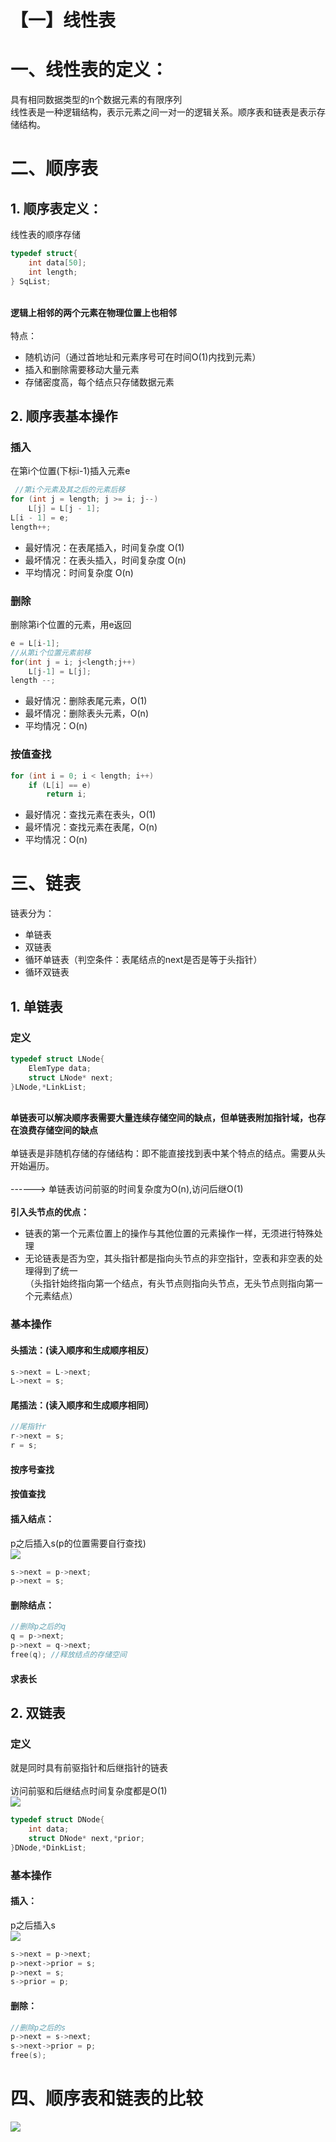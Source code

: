 # 【一】线性表


# 一、线性表的定义：

具有相同数据类型的n个数据元素的有限序列<br />线性表是一种逻辑结构，表示元素之间一对一的逻辑关系。顺序表和链表是表示存储结构。<br />


# 二、顺序表

## 1. 顺序表定义：

线性表的顺序存储<br />

```c
typedef struct{
    int data[50];
    int length;
} SqList;
```

<br />**逻辑上相邻的两个元素在物理位置上也相邻**<br />
<br />特点：<br />

- 随机访问（通过首地址和元素序号可在时间O(1)内找到元素）
- 插入和删除需要移动大量元素
- 存储密度高，每个结点只存储数据元素



## 2. 顺序表基本操作

### 插入

在第i个位置(下标i-1)插入元素e<br />

```c
 //第i个元素及其之后的元素后移
for (int j = length; j >= i; j--)
    L[j] = L[j - 1];
L[i - 1] = e;
length++;
```


- 最好情况：在表尾插入，时间复杂度 O(1)
- 最坏情况：在表头插入，时间复杂度 O(n)
- 平均情况：时间复杂度 O(n)



### 删除

删除第i个位置的元素，用e返回<br />

```c
e = L[i-1];
//从第i个位置元素前移
for(int j = i; j<length;j++) 
    L[j-1] = L[j];
length --;
```


- 最好情况：删除表尾元素，O(1)
- 最坏情况：删除表头元素，O(n)
- 平均情况：O(n)



### 按值查找


```c
for (int i = 0; i < length; i++)
    if (L[i] == e)
        return i;
```


- 最好情况：查找元素在表头，O(1)
- 最坏情况：查找元素在表尾，O(n)
- 平均情况：O(n)



# 三、链表

链表分为：<br />

- 单链表
- 双链表
- 循环单链表（判空条件：表尾结点的next是否是等于头指针）
- 循环双链表



## 1. 单链表

### 定义


```c
typedef struct LNode{
    ElemType data;
    struct LNode* next;
}LNode,*LinkList;
```

<br />**单链表可以解决顺序表需要大量连续存储空间的缺点，但单链表附加指针域，也存在浪费存储空间的缺点**<br />
<br />单链表是非随机存储的存储结构：即不能直接找到表中某个特点的结点。需要从头开始遍历。<br />
<br />------> 单链表访问前驱的时间复杂度为O(n),访问后继O(1)<br />
<br />**引入头节点的优点：**<br />

- 链表的第一个元素位置上的操作与其他位置的元素操作一样，无须进行特殊处理
- 无论链表是否为空，其头指针都是指向头节点的非空指针，空表和非空表的处理得到了统一<br />
（头指针始终指向第一个结点，有头节点则指向头节点，无头节点则指向第一个元素结点）



### 基本操作

#### 头插法：(读入顺序和生成顺序相反）


```c
s->next = L->next;
L->next = s;
```



#### 尾插法：(读入顺序和生成顺序相同）


```c
//尾指针r
r->next = s;
r = s;
```


<a name="0d32f045"></a>
#### 按序号查找


<a name="ece70ab9-1"></a>
#### 按值查找


<a name="2aff0caa"></a>
#### 插入结点：

p之后插入s(p的位置需要自行查找)<br />![](https://cdn.nlark.com/yuque/0/2020/png/1237282/1586069585694-cbd42295-b637-46e2-8914-cb2ad39d8c32.png#align=left&display=inline&height=303&originHeight=303&originWidth=653&size=0&status=done&style=none&width=653)<br />

```c
s->next = p->next;
p->next = s;
```



#### 删除结点：


```c
//删除p之后的q
q = p->next;
p->next = q->next;
free(q); //释放结点的存储空间
```


<a name="77fcb1a1"></a>
#### 求表长


<a name="4ce94287"></a>
## 2. 双链表

### 定义

就是同时具有前驱指针和后继指针的链表<br />
<br />访问前驱和后继结点时间复杂度都是O(1)<br />![](https://cdn.nlark.com/yuque/0/2020/png/1237282/1586069585747-a36a9d0a-34ce-4ae9-a0bf-a5c6108d1baf.png#align=left&display=inline&height=215&originHeight=215&originWidth=583&size=0&status=done&style=none&width=583)<br />

```c
typedef struct DNode{
    int data;
    struct DNode* next,*prior;
}DNode,*DinkList;
```


<a name="b7b05952-1"></a>
### 基本操作

#### 插入：

p之后插入s<br />![](https://cdn.nlark.com/yuque/0/2020/png/1237282/1586069585701-4be087d0-8e85-466e-b280-32825ae170bd.png#align=left&display=inline&height=400&originHeight=400&originWidth=687&size=0&status=done&style=none&width=687)<br />

```c
s->next = p->next;
p->next->prior = s;
p->next = s;
s->prior = p;
```



#### 删除：


```c
//删除p之后的s
p->next = s->next;
s->next->prior = p;
free(s);
```


<a name="03fb80ac"></a>
# 四、顺序表和链表的比较

![](https://cdn.nlark.com/yuque/0/2020/png/1237282/1586069585778-6ecb9e14-2ff6-42c0-abf2-66f560414772.png#align=left&display=inline&height=247&originHeight=247&originWidth=750&size=0&status=done&style=none&width=750)
